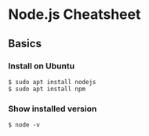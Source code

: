 # Node.js Cheatsheet

## Basics

### Install on Ubuntu

~~~
$ sudo apt install nodejs
$ sudo apt install npm
~~~

### Show installed version

`$ node -v`
